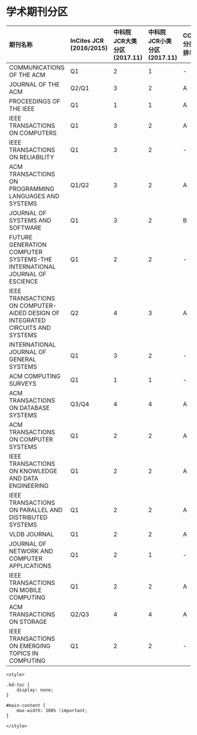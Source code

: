 # 学术期刊分区

| 期刊名称                                                     | InCites JCR (2016/2015) | 中科院JCR大类分区 (2017.11) | 中科院JCR小类分区 (2017.11) | CCF分类排名 |
| :----------------------------------------------------------- | :---------------------- | :-------------------------- | :-------------------------- | :---------- |
| COMMUNICATIONS OF THE ACM                                    | Q1                      | 2                           | 1                           | -           |
| JOURNAL OF THE ACM                                           | Q2/Q1                   | 3                           | 2                           | A           |
| PROCEEDINGS OF THE IEEE                                      | Q1                      | 1                           | 1                           | A           |
| IEEE TRANSACTIONS ON COMPUTERS                               | Q1                      | 3                           | 2                           | A           |
| IEEE TRANSACTIONS ON RELIABILITY                             | Q1                      | 3                           | 2                           | -           |
| ACM TRANSACTIONS ON PROGRAMMING LANGUAGES AND SYSTEMS        | Q1/Q2                   | 3                           | 2                           | A           |
| JOURNAL OF SYSTEMS AND SOFTWARE                              | Q1                      | 3                           | 2                           | B           |
| FUTURE GENERATION COMPUTER SYSTEMS-THE INTERNATIONAL JOURNAL OF ESCIENCE | Q1                      | 2                           | 2                           | -           |
| IEEE TRANSACTIONS ON COMPUTER-AIDED DESIGN OF INTEGRATED CIRCUITS AND SYSTEMS | Q2                      | 4                           | 3                           | A           |
| INTERNATIONAL JOURNAL OF GENERAL SYSTEMS                     | Q1                      | 3                           | 2                           | -           |
| ACM COMPUTING SURVEYS                                        | Q1                      | 1                           | 1                           | -           |
| ACM TRANSACTIONS ON DATABASE SYSTEMS                         | Q3/Q4                   | 4                           | 4                           | A           |
| ACM TRANSACTIONS ON COMPUTER SYSTEMS                         | Q1                      | 2                           | 2                           | A           |
| IEEE TRANSACTIONS ON KNOWLEDGE AND DATA ENGINEERING          | Q1                      | 2                           | 2                           | A           |
| IEEE TRANSACTIONS ON PARALLEL AND DISTRIBUTED SYSTEMS        | Q1                      | 2                           | 2                           | A           |
| VLDB JOURNAL                                                 | Q1                      | 2                           | 2                           | A           |
| JOURNAL OF NETWORK AND COMPUTER APPLICATIONS                 | Q1                      | 2                           | 1                           | -           |
| IEEE TRANSACTIONS ON MOBILE COMPUTING                        | Q1                      | 2                           | 2                           | A           |
| ACM TRANSACTIONS ON STORAGE                                  | Q2/Q3                   | 4                           | 4                           | A           |
| IEEE TRANSACTIONS ON EMERGING TOPICS IN COMPUTING            | Q1                      | 2                           | 2                           | -           |

```{raw} html
<style>

.bd-toc {
    display: none;
}

#main-content {
    max-width: 100% !important;
}

</style>
```
